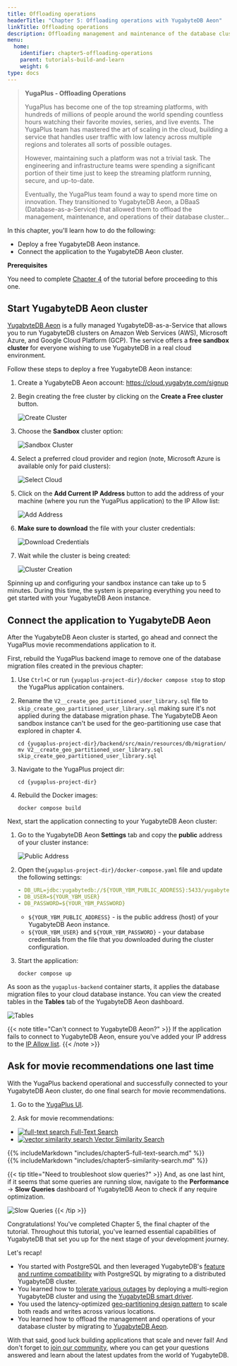 ```yaml
---
title: Offloading operations
headerTitle: "Chapter 5: Offloading operations with YugabyteDB Aeon"
linkTitle: Offloading operations
description: Offloading management and maintenance of the database clusters with YugabyteDB Aeon, fully managed databases-as-a-service
menu:
  home:
    identifier: chapter5-offloading-operations
    parent: tutorials-build-and-learn
    weight: 6
type: docs
---
```


>**YugaPlus - Offloading Operations**
>
>YugaPlus has become one of the top streaming platforms, with hundreds of millions of people around the world spending countless hours watching their favorite movies, series, and live events. The YugaPlus team has mastered the art of scaling in the cloud, building a service that handles user traffic with low latency across multiple regions and tolerates all sorts of possible outages.
>
>However, maintaining such a platform was not a trivial task. The engineering and infrastructure teams were spending a significant portion of their time just to keep the streaming platform running, secure, and up-to-date.
>
>Eventually, the YugaPlus team found a way to spend more time on innovation. They transitioned to YugabyteDB Aeon, a DBaaS (Database-as-a-Service) that allowed them to offload the management, maintenance, and operations of their database cluster...

In this chapter, you'll learn how to do the following:

* Deploy a free YugabyteDB Aeon instance.
* Connect the application to the YugabyteDB Aeon cluster.

**Prerequisites**

You need to complete [Chapter 4](../chapter4-going-global) of the tutorial before proceeding to this one.

## Start YugabyteDB Aeon cluster

[YugabyteDB Aeon](http://cloud.yugabyte.com/) is a fully managed YugabyteDB-as-a-Service that allows you to run YugabyteDB clusters on Amazon Web Services (AWS), Microsoft Azure, and Google Cloud Platform (GCP). The service offers a **free sandbox cluster** for everyone wishing to use YugabyteDB in a real cloud environment.

Follow these steps to deploy a free YugabyteDB Aeon instance:

1. Create a YugabyteDB Aeon account: <https://cloud.yugabyte.com/signup>

1. Begin creating the free cluster by clicking on the **Create a Free cluster** button.

    ![Create Cluster](/images/tutorials/build-and-learn/chapter5-create-free-cluster.png)

1. Choose the **Sandbox** cluster option:

    ![Sandbox Cluster](/images/tutorials/build-and-learn/chapter5-choose-sandbox.png)

1. Select a preferred cloud provider and region (note, Microsoft Azure is available only for paid clusters):

    ![Select Cloud](/images/tutorials/build-and-learn/chapter5-select-cloud.png)

1. Click on the **Add Current IP Address** button to add the address of your machine (where you run the YugaPlus application) to the IP Allow list:

    ![Add Address](/images/tutorials/build-and-learn/chapter5-add-your-address.png)

1. **Make sure to download** the file with your cluster credentials:

    ![Download Credentials](/images/tutorials/build-and-learn/chapter5-download-credentials.png)

1. Wait while the cluster is being created:

    ![Cluster Creation](/images/tutorials/build-and-learn/chapter5-cluster-creation-process.png)

Spinning up and configuring your sandbox instance can take up to 5 minutes. During this time, the system is preparing everything you need to get started with your YugabyteDB Aeon instance.

## Connect the application to YugabyteDB Aeon

After the YugabyteDB Aeon cluster is started, go ahead and connect the YugaPlus movie recommendations application to it.

First, rebuild the YugaPlus backend image to remove one of the database migration files created in the previous chapter:

1. Use `Ctrl+C` or run `{yugaplus-project-dir}/docker compose stop` to stop the YugaPlus application containers.

1. Rename the `V2__create_geo_partitioned_user_library.sql` file to `skip_create_geo_partitioned_user_library.sql` making sure it's not applied during the database migration phase. The YugabyteDB Aeon sandbox instance can't be used for the geo-partitioning use case that explored in chapter 4.

    ```shell
    cd {yugaplus-project-dir}/backend/src/main/resources/db/migration/
    mv V2__create_geo_partitioned_user_library.sql skip_create_geo_partitioned_user_library.sql
    ```

1. Navigate to the YugaPlus project dir:

    ```shell
    cd {yugaplus-project-dir}
    ```

1. Rebuild the Docker images:

    ```shell
    docker compose build
    ```

Next, start the application connecting to your YugabyteDB Aeon cluster:

1. Go to the YugabyteDB Aeon **Settings** tab and copy the **public** address of your cluster instance:

    ![Public Address](/images/tutorials/build-and-learn/chapter5-public-address.png)

1. Open the`{yugaplus-project-dir}/docker-compose.yaml` file and update the following settings:

    ```yaml
    - DB_URL=jdbc:yugabytedb://${YOUR_YBM_PUBLIC_ADDRESS}:5433/yugabyte?sslmode=require
    - DB_USER=${YOUR_YBM_USER}
    - DB_PASSWORD=${YOUR_YBM_PASSWORD}
    ```

    * `${YOUR_YBM_PUBLIC_ADDRESS}` - is the public address (host) of your YugabyteDB Aeon instance.
    * `${YOUR_YBM_USER}` and `${YOUR_YBM_PASSWORD}` - your database credentials from the file that you downloaded during the cluster configuration.

1. Start the application:

    ```shell
    docker compose up
    ```

As soon as the `yugaplus-backend` container starts, it applies the database migration files to your cloud database instance. You can view the created tables in the **Tables** tab of the YugabyteDB Aeon dashboard.

![Tables](/images/tutorials/build-and-learn/chapter5-movie-tables.png)

{{< note title="Can't connect to YugabyteDB Aeon?" >}}
If the application fails to connect to YugabyteDB Aeon, ensure you've added your IP address to the [IP Allow list](/preview/yugabyte-cloud/cloud-secure-clusters/add-connections).
{{< /note >}}

## Ask for movie recommendations one last time

With the YugaPlus backend operational and successfully connected to your YugabyteDB Aeon cluster, do one final search for movie recommendations.

1. Go to the [YugaPlus UI](http://localhost:3000/).

1. Ask for movie recommendations:

<ul class="nav nav-tabs-alt nav-tabs-yb">
  <li>
    <a href="#full-text-search" class="nav-link active" id="full-text-search-tab" data-bs-toggle="tab"
       role="tab" aria-controls="full-text-search" aria-selected="true">
      <img src="/icons/search.svg" alt="full-text search">
      Full-Text Search
    </a>
  </li>
  <li >
    <a href="#similarity-search" class="nav-link" id="similarity-search-tab" data-bs-toggle="tab"
       role="tab" aria-controls="similarity-search" aria-selected="false">
    <img src="/icons/openai-logomark.svg" alt="vector similarity search">
      Vector Similarity Search
    </a>
  </li>
</ul>

<div class="tab-content">
  <div id="full-text-search" class="tab-pane fade show active" role="tabpanel" aria-labelledby="full-text-search-tab">
  {{% includeMarkdown "includes/chapter5-full-text-search.md" %}}
  </div>
  <div id="similarity-search" class="tab-pane fade" role="tabpanel" aria-labelledby="similarity-search-tab">
  {{% includeMarkdown "includes/chapter5-similarity-search.md" %}}
  </div>
</div>

{{< tip title="Need to troubleshoot slow queries?" >}}
And, as one last hint, if it seems that some queries are running slow, navigate to the **Performance** -> **Slow Queries** dashboard of YugabyteDB Aeon to check if any require optimization.

![Slow Queries](/images/tutorials/build-and-learn/chapter5-slow-queries.png)
{{< /tip >}}

Congratulations! You've completed Chapter 5, the final chapter of the tutorial. Throughout this tutorial, you've learned essential capabilities of YugabyteDB that set you up for the next stage of your development journey.

Let's recap!

* You started with PostgreSQL and then leveraged YugabyteDB's [feature and runtime compatibility](../../../explore/ysql-language-features/) with PostgreSQL by migrating to a distributed YugabyteDB cluster.
* You learned how to [tolerate various outages](../../../explore/fault-tolerance/) by deploying a multi-region YugabyteDB cluster and using the [YugabyteDB smart driver](../../../drivers-orms/smart-drivers/).
* You used the latency-optimized [geo-partitioning design pattern](../../../develop/build-global-apps/latency-optimized-geo-partition/) to scale both reads and writes across various locations.
* You learned how to offload the management and operations of your database cluster by migrating to [YugabyteDB Aeon](/preview/yugabyte-cloud/).

With that said, good luck building applications that scale and never fail! And don't forget to [join our community](https://inviter.co/yugabytedb), where you can get your questions answered and learn about the latest updates from the world of YugabyteDB.
